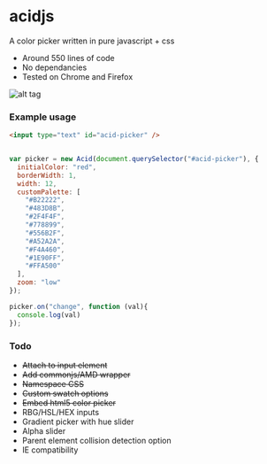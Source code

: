 acidjs
======

A color picker written in pure javascript + css
* Around 550 lines of code
* No dependancies
* Tested on Chrome and Firefox

![alt tag](https://raw.github.com/roberttod/acidjs/master/preview.png)

### Example usage

```html
<input type="text" id="acid-picker" />
```

```javascript

var picker = new Acid(document.querySelector("#acid-picker"), {
  initialColor: "red",
  borderWidth: 1,
  width: 12,
  customPalette: [
    "#B22222",
    "#483D8B",
    "#2F4F4F",
    "#778899",
    "#556B2F",
    "#A52A2A",
    "#F4A460",
    "#1E90FF",
    "#FFA500"
  ],
  zoom: "low"
});

picker.on("change", function (val){
  console.log(val)
});

```

### Todo
* ~~Attach to input element~~
* ~~Add commonjs/AMD wrapper~~
* ~~Namespace CSS~~
* ~~Custom swatch options~~
* ~~Embed html5 color picker~~
* RBG/HSL/HEX inputs
* Gradient picker with hue slider
* Alpha slider
* Parent element collision detection option
* IE compatibility

